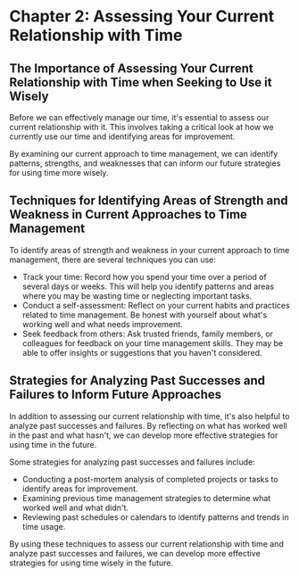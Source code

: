 Chapter 2: Assessing Your Current Relationship with Time
========================================================

The Importance of Assessing Your Current Relationship with Time when Seeking to Use it Wisely
---------------------------------------------------------------------------------------------

Before we can effectively manage our time, it's essential to assess our current relationship with it. This involves taking a critical look at how we currently use our time and identifying areas for improvement.

By examining our current approach to time management, we can identify patterns, strengths, and weaknesses that can inform our future strategies for using time more wisely.

Techniques for Identifying Areas of Strength and Weakness in Current Approaches to Time Management
--------------------------------------------------------------------------------------------------

To identify areas of strength and weakness in your current approach to time management, there are several techniques you can use:

* Track your time: Record how you spend your time over a period of several days or weeks. This will help you identify patterns and areas where you may be wasting time or neglecting important tasks.
* Conduct a self-assessment: Reflect on your current habits and practices related to time management. Be honest with yourself about what's working well and what needs improvement.
* Seek feedback from others: Ask trusted friends, family members, or colleagues for feedback on your time management skills. They may be able to offer insights or suggestions that you haven't considered.

Strategies for Analyzing Past Successes and Failures to Inform Future Approaches
--------------------------------------------------------------------------------

In addition to assessing our current relationship with time, it's also helpful to analyze past successes and failures. By reflecting on what has worked well in the past and what hasn't, we can develop more effective strategies for using time in the future.

Some strategies for analyzing past successes and failures include:

* Conducting a post-mortem analysis of completed projects or tasks to identify areas for improvement.
* Examining previous time management strategies to determine what worked well and what didn't.
* Reviewing past schedules or calendars to identify patterns and trends in time usage.

By using these techniques to assess our current relationship with time and analyze past successes and failures, we can develop more effective strategies for using time wisely in the future.
